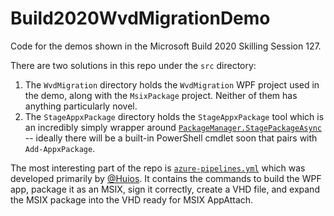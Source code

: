 # Build2020WvdMigrationDemo
Code for the demos shown in the Microsoft Build 2020 Skilling Session 127.

There are two solutions in this repo under the `src` directory:

1. The `WvdMigration` directory holds the `WvdMigration` WPF project used in the demo, along with the `MsixPackage` project. Neither of them has anything particularly novel.
1. The `StageAppxPackage` directory holds the `StageAppxPackage` tool which is an incredibly simply wrapper around [`PackageManager.StagePackageAsync`](https://docs.microsoft.com/en-us/uwp/api/windows.management.deployment.packagemanager.stagepackageasync?view=winrt-18362#Windows_Management_Deployment_PackageManager_StagePackageAsync_Windows_Foundation_Uri_Windows_Foundation_Collections_IIterable_Windows_Foundation_Uri__Windows_Management_Deployment_DeploymentOptions_) -- ideally there will be a built-in PowerShell cmdlet soon that pairs with `Add-AppxPackage`.

The most interesting part of the repo is [`azure-pipelines.yml`](./azure-pipelines.yml) which was developed primarily by [@Huios](https://github.com/Huios). It contains the commands to build the WPF app, package it as an MSIX, sign it correctly, create a VHD file, and expand the MSIX package into the VHD ready for MSIX AppAttach. 
